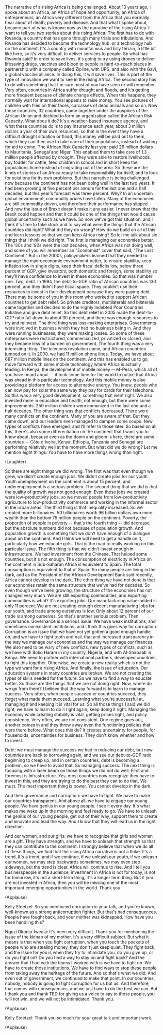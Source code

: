 
The narrative of a rising Africa
is being challenged.
About 10 years ago,
I spoke about an Africa,
an Africa of hope and opportunity,
an Africa of entrepreneurs,
an Africa very different from the Africa
that you normally hear about
of death, poverty and disease.
And that what I spoke about,
became part of what is known now
as the narrative of the rising Africa.
I want to tell you two stories
about this rising Africa.
The first has to do with Rwanda,
a country that has gone
through many trials and tribulations.
And Rwanda has decided to become
the technology hub, or a technology hub
on the continent.
It&#39;s a country with mountainous
and hilly terrain,
a little bit like here,
so it&#39;s very difficult
to deliver services to people.
So what has Rwanda said?
In order to save lives,
it&#39;s going to try using drones
to deliver lifesaving drugs,
vaccines and blood
to people in hard-to-reach places
in partnership with
a company called Zipline,
with UPS, and also with the Gavi,
a global vaccine alliance.
In doing this, it will save lives.
This is part of the type of innovation
we want to see in the rising Africa.
The second story has to do with something
that I&#39;m sure most of you
have seen or will remember.
Very often, countries in Africa
suffer drought and floods,
and it&#39;s getting more frequent
because of climate change effects.
When this happens, they normally wait
for international appeals to raise money.
You see pictures of children
with flies on their faces,
carcasses of dead animals and so on.
Now these countries,
32 countries, came together
under the auspices of the African Union
and decided to form an organization
called the African Risk Capacity.
What does it do?
It&#39;s a weather-based insurance agency,
and what these countries do
is to pay insurance each year,
about 3 million dollars a year
of their own resources,
so that in the event they have
a difficult drought situation or flood,
this money will be paid out to them,
which they can then use
to take care of their populations,
instead of waiting for aid to come.
The African Risk Capacity
last year paid 26 million dollars
to Mauritania, Senegal and Niger.
This enabled them to take care
of 1.3 million people affected by drought.
They were able to restore livelihoods,
buy fodder for cattle,
feed children in school
and in short keep the populations home
instead of migrating out of the area.
So these are the kinds of stories
of an Africa ready
to take responsibility for itself,
and to look for solutions
for its own problems.
But that narrative is being challenged now
because the continent has not
been doing well in the last two years.
It had been growing
at five percent per annum
for the last one and a half decades,
but this year&#39;s forecast
was three percent. Why?
In an uncertain global environment,
commodity prices have fallen.
Many of the economies
are still commodity driven,
and therefore their
performance has slipped.
And now the issue of Brexit
doesn&#39;t make it any easier.
I never knew that the Brexit could happen
and that it could be one of the things
that would cause global uncertainty
such as we have.
So now we&#39;ve got this situation,
and I think it&#39;s time to take stock
and to say what were the things
that the African countries did right?
What did they do wrong?
How do we build on all of this
and learn lessons
so that we can keep Africa rising?
So let me talk about six things
that I think we did right.
The first is managing
our economies better.
The &#39;80s and &#39;90s were the lost decades,
when Africa was not doing well,
and some of you will remember
an &quot;Economist&quot; cover
that said, &quot;The Lost Continent.&quot;
But in the 2000s, policymakers learned
that they needed to manage
the macroeconomic environment better,
to ensure stability,
keep inflation low in single digits,
keep their fiscal deficits low,
below three percent of GDP,
give investors, both domestic and foreign,
some stability so they&#39;ll have confidence
to invest in these economies.
So that was number one.
Two, debt.
In 1994, the debt-to-GDP ratio
of African countries was 130 percent,
and they didn&#39;t have fiscal space.
They couldn&#39;t use their resources
to invest in their development
because they were paying debt.
There may be some of you in this room
who worked to support African countries
to get debt relief.
So private creditors, multilaterals
and bilaterals came together
and decided to do the Highly Indebted
Poor Countries Initiative
and give debt relief.
So this debt relief in 2005
made the debt-to-GDP ratio
fall down to about 30 percent,
and there was enough resources
to try and reinvest.
The third thing was
loss-making enterprises.
Governments were involved in business
which they had no business being in.
And they were running businesses,
they were making losses.
So some of these enterprises
were restructured,
commercialized, privatized or closed,
and they became
less of a burden on government.
The fourth thing
was a very interesting thing.
The telecoms revolution came,
and African countries jumped on it.
In 2000, we had 11 million phone lines.
Today, we have about 687 million
mobile lines on the continent.
And this has enabled us
to go, move forward
with some mobile technology
where Africa is actually leading.
In Kenya, the development
of mobile money --
M-Pesa, which all of you
have heard about --
it took some time for the world
to notice that Africa was ahead
in this particular technology.
And this mobile money
is also providing a platform
for access to alternative energy.
You know, people who can now pay for solar
the same way they pay
for cards for their telephone.
So this was a very good development,
something that went right.
We also invested more
in education and health, not enough,
but there were some improvements.
250 million children were immunized
in the last one and a half decades.
The other thing was
that conflicts decreased.
There were many conflicts
on the continent.
Many of you are aware of that.
But they came down, and our leaders
even managed to dampen some coups.
New types of conflicts have emerged,
and I&#39;ll refer to those later.
So based on all this, there&#39;s also
some differentiation on the continent
that I want you to know about,
because even as
the doom and gloom is here,
there are some countries --
Côte d&#39;Ivoire, Kenya, Ethiopia,
Tanzania and Senegal are performing
relatively well at the moment.
But what did we do wrong?
Let me mention eight things.
You have to have
more things wrong than right.

(Laughter)

So there are eight things we did wrong.
The first was that even though we grew,
we didn&#39;t create enough jobs.
We didn&#39;t create jobs for our youth.
Youth unemployment on the continent
is about 15 percent,
and underemployment is a serious problem.
The second thing that we did is that
the quality of growth was not good enough.
Even those jobs we created
were low-productivity jobs,
so we moved people
from low-productivity agriculture
to low-productivity commerce
and working in the informal sector
in the urban areas.
The third thing
is that inequality increased.
So we created more billionaires.
50 billionaires worth 96 billion dollars
own more wealth than the bottom
75 million people on the continent.
Poverty,
the proportion of people in poverty --
that&#39;s the fourth thing -- did decrease,
but the absolute numbers did not
because of population growth.
And population growth is something
that we don&#39;t have enough
of a dialogue about on the continent.
And I think we will need
to get a handle on it,
particularly how we educate girls.
That is the road to really working
on this particular issue.
The fifth thing is that we didn&#39;t invest
enough in infrastructure.
We had investment from the Chinese.
That helped some countries,
but it&#39;s not enough.
The consumption of electricity
in Africa on the continent
in Sub-Saharan Africa
is equivalent to Spain.
The total consumption
is equivalent to that of Spain.
So many people are living in the dark,
and as the President of the African
Development Bank said recently,
Africa cannot develop in the dark.
The other thing we have not done
is that our economies
retain the same structure
that we&#39;ve had for decades.
So even though we&#39;ve been growing,
the structure of the economies
has not changed very much.
We are still exporting commodities,
and exporting commodities is what?
It&#39;s exporting jobs.
Our manufacturing value-added
is only 11 percent.
We are not creating enough
decent manufacturing jobs for our youth,
and trade among ourselves is low.
Only about 12 percent of our trade
is among ourselves.
So that&#39;s another serious problem.
Then governance.
Governance is a serious issue.
We have weak institutions,
and sometimes nonexistent institutions,
and I think this gives way for corruption.
Corruption is an issue that we have not
yet gotten a good enough handle on,
and we have to fight tooth and nail,
that and increased transparency
in the way we manage our economies
and the way we manage our finances.
We also need to be wary of new conflicts,
new types of conflicts,
such as we have with Boko Haram
in my country, Nigeria,
and with Al-Shabaab in Kenya.
We need to partner
with international partners,
developed countries,
to fight this together.
Otherwise, we create a new reality
which is not the type
we want for a rising Africa.
And finally, the issue of education.
Our education systems
in many countries are broken.
We are not creating the types of skills
needed for the future.
So we have to find a way
to educate better.
So those are the things
that we are not doing right.
Now, where do we go from there?
I believe that the way forward
is to learn to manage success.
Very often, when people succeed
or countries succeed,
they forget what made them succeed.
Learning what you&#39;re successful at,
managing it and keeping it
is vital for us.
So all those things I said we did right,
we have to learn to do it right again,
keep doing it right.
Managing the economy while
creating stability is vital,
getting prices right,
and policy consistency.
Very often, we are not consistent.
One regime goes out, another comes in
and they throw away even the functioning
policies that were there before.
What does this do?
It creates uncertainty
for people, for households,
uncertainties for business.
They don&#39;t know whether and how to invest.

Debt: we must manage
the success we had in reducing our debt,
but now countries
are back to borrowing again,
and we see our debt-to-GDP ratio
beginning to creep up,
and in certain countries,
debt is becoming a problem,
so we have to avoid that.
So managing success.
The next thing
is focusing with a laser beam
on those things we did not do well.
First and foremost is infrastructure.
Yes, most countries now recognize
they have to invest in this,
and they are trying to do
the best they can to do that.
We must.
The most important thing is power.
You cannot develop in the dark.

And then governance and corruption:
we have to fight.
We have to make our countries transparent.
And above all, we have to
engage our young people.
We have genius in our young people.
I see it every day.
It&#39;s what makes me wake up
in the morning and feel ready to go.
We have to unleash
the genius of our young people,
get out of their way,
support them to create and innovate
and lead the way.
And I know that they will lead us
in the right direction.

And our women, and our girls:
we have to recognize
that girls and women are a gift.
They have strength,
and we have to unleash that strength
so that they can
contribute to the continent.
I strongly believe
that when we do all of these things,
we find that the rising Africa narrative
is not a fluke.
It&#39;s a trend.
It&#39;s a trend, and if we continue,
if we unleash our youth,
if we unleash our women,
we may step backwards sometimes,
we may even step sideways,
but the trend is clear.
Africa will continue to rise.
And I tell you businesspeople
in the audience,
investment in Africa is not for today,
is not for tomorrow,
it&#39;s not a short-term thing,
it&#39;s a longer term thing.
But if you are not invested in Africa,
then you will be missing
one of the most important
emerging opportunities in the world.
Thank you.

(Applause)


Kelly Stoetzel: So you mentioned
corruption in your talk,
and you&#39;re known, well-known
as a strong anticorruption fighter.
But that&#39;s had consequences.
People have fought back,
and your mother was kidnapped.
How have you been handling this?

Ngozi Okonjo-Iweala:
It&#39;s been very difficult.
Thank you for mentioning
the issue of the kidnap of my mother.
It&#39;s a very difficult subject.
But what it means
is that when you fight corruption,
when you touch the pockets
of people who are stealing money,
they don&#39;t just keep quiet.
They fight back, and the issue for you
is when they try to intimidate you,
do you give up, or do you fight on?
Do you find a way
to stay on and fight back?
And the answer that I had
with the teams I worked with
is we have to fight on.
We have to create those institutions.
We have to find ways to stop these people
from taking away
the heritage of the future.
And so that&#39;s what we did.
And even out of government,
we continued to make that point.
In our countries, nobody,
nobody is going to fight corruption
for us but us.
And therefore,
that comes with consequences,
and we just have to do the best we can.
But I thank you and thank TED
for giving us a voice
to say to those people, you will not win,
and we will not be intimidated.
Thank you.

(Applause)


Kelly Stoetzel: Thank you so much
for your great talk and important work.

(Applause)

